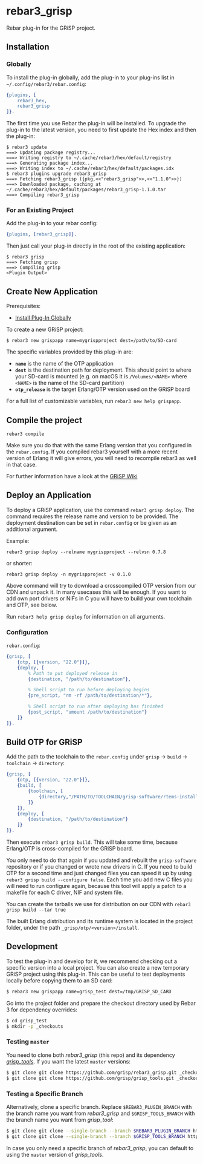 # rebar3_grisp

Rebar plug-in for the GRiSP project.

## Installation

### Globally

To install the plug-in globally, add the plug-in to your plug-ins list in
`~/.config/rebar3/rebar.config`:

```erlang
{plugins, [
    rebar3_hex,
    rebar3_grisp
]}.
```

The first time you use Rebar the plug-in will be installed. To upgrade the plug-in to the latest version, you need to first update the Hex index and then the plug-in:

```
$ rebar3 update
===> Updating package registry...
===> Writing registry to ~/.cache/rebar3/hex/default/registry
===> Generating package index...
===> Writing index to ~/.cache/rebar3/hex/default/packages.idx
$ rebar3 plugins upgrade rebar3_grisp
===> Fetching rebar3_grisp ({pkg,<<"rebar3_grisp">>,<<"1.1.0">>})
===> Downloaded package, caching at ~/.cache/rebar3/hex/default/packages/rebar3_grisp-1.1.0.tar
===> Compiling rebar3_grisp
```

### For an Existing Project

Add the plug-in to your rebar config:

```erlang
{plugins, [rebar3_grisp]}.
```

Then just call your plug-in directly in the root of the existing application:

```
$ rebar3 grisp
===> Fetching grisp
===> Compiling grisp
<Plugin Output>
```

## Create New Application

Prerequisites:

* [Install Plug-In Globally](#globally)

To create a new GRiSP project:

```
$ rebar3 new grispapp name=mygrispproject dest=/path/to/SD-card
```

The specific variables provided by this plug-in are:

* **`name`** is the name of the OTP application
* **`dest`** is the destination path for deployment. This should point to where
  your SD-card is mounted (e.g. on macOS it is `/Volumes/<NAME>` where `<NAME>`
  is the name of the SD-card partition)
* **`otp_release`** is the target Erlang/OTP version used on the GRiSP board

For a full list of customizable variables, run `rebar3 new help grispapp`.

## Compile the project

```rebar3 compile```

Make sure you do that with the same Erlang version that you configured in the `rebar.config`. If you compiled rebar3 yourself with a more recent version of Erlang it will give errors, you will need to recompile rebar3 as well in that case.

For further information have a look at the [GRiSP Wiki](https://github.com/grisp/grisp/wiki)

## Deploy an Application

To deploy a GRiSP application, use the command `rebar3 grisp deploy`. The
command requires the release name and version to be provided. The deployment
destination can be set in `rebar.config` or be given as an additional argument.

Example:

```
rebar3 grisp deploy --relname mygrispproject --relvsn 0.7.8
```

or shorter:

```
rebar3 grisp deploy -n mygrispproject -v 0.1.0
```

Above command will try to download a crosscompiled OTP version from our CDN and unpack it. In many usecases this will be enough. If you want to add own port drivers or NIFs in C you will have to build your own toolchain and OTP, see below.

Run `rebar3 help grisp deploy` for information on all arguments.

### Configuration

`rebar.config`:

```erlang
{grisp, [
    {otp, [{version, "22.0"}]},
    {deploy, [
        % Path to put deployed release in
        {destination, "/path/to/destination"},

        % Shell script to run before deploying begins
        {pre_script, "rm -rf /path/to/destination/*"},

        % Shell script to run after deploying has finished
        {post_script, "umount /path/to/destination"}
    ]}
]}.
```

## Build OTP for GRiSP

Add the path to the toolchain to the `rebar.config` under `grisp` → `build` → `toolchain` → `directory`:

```erlang
{grisp, [
    {otp, [{version, "22.0"}]},
    {build, [
        {toolchain, [
            {directory,"/PATH/TO/TOOLCHAIN/grisp-software/rtems-install/rtems/5"}
        ]}
    ]},
    {deploy, [
        {destination, "/path/to/destination"}
    ]}
]}.
```

Then execute `rebar3 grisp build`. This will take some time, because Erlang/OTP is cross-compiled for the GRiSP board.

You only need to do that again if you updated and rebuilt the `grisp-software` repository or if you changed or wrote new drivers in C. If you need to build OTP for a second time and just changed files you can speed it up by using `rebar3 grisp build --configure false`. Each time you add new C files you will need to run configure again, because this tool will apply a patch to a makefile for each C driver, NIF and system file.

You can create the tarballs we use for distribution on our CDN with `rebar3 grisp build --tar true`

The built Erlang distribution and its runtime system is located in the project
folder, under the path `_grisp/otp/<version>/install`.

## Development

To test the plug-in and develop for it, we recommend checking out a specific version into a local project. You can also create a new temporary GRiSP project using this plug-in. This can be useful to test deployments locally before copying them to an SD card:

```sh
$ rebar3 new grispapp name=grisp_test dest=/tmp/GRISP_SD_CARD
```

Go into the project folder and prepare the checkout directory used by Rebar 3 for dependency overrides:

```sh
$ cd grisp_test
$ mkdir -p _checkouts
```

### Testing `master`

You need to clone both _rebar3_grisp_ (this repo) and its dependency [_grisp_tools_](https://github.com/grisp/grisp_tools). If you want the latest `master` versions:

```sh
$ git clone git clone https://github.com/grisp/rebar3_grisp.git _checkouts/rebar3_grisp
$ git clone git clone https://github.com/grisp/grisp_tools.git _checkouts/rebar3_grisp
```

### Testing a Specific Branch

Alternatively, clone a specific branch. Replace `$REBAR3_PLUGIN_BRANCH` with the branch name you want from _rebar3_grisp_ and `$GRISP_TOOLS_BRANCH` with the branch name you want from _grisp_tool_:

```sh
$ git clone git clone --single-branch --branch $REBAR3_PLUGIN_BRANCH https://github.com/grisp/rebar3_grisp.git _checkouts/rebar3_grisp
$ git clone git clone --single-branch --branch $GRISP_TOOLS_BRANCH https://github.com/grisp/grisp_tools.git _checkouts/rebar3_grisp
```

In case you only need a specific branch of _rebar3_grisp_, you can default to using the `master` version of _grisp_tools_.
